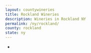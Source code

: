 ```yaml
---
layout: countywineries
title: Rockland Wineries
description: Wineries in Rockland NY
permalink: /ny/rockland/
county: rockland
state: ny
---
```

-
